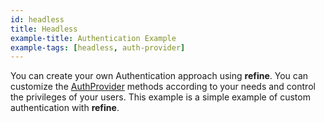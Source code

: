 ```yaml
---
id: headless
title: Headless
example-title: Authentication Example
example-tags: [headless, auth-provider]
---
```


You can create your own Authentication approach using **refine**. You can customize the [AuthProvider](/docs/core/providers/auth-provider) methods according to your needs and control the privileges of your users. This example is a simple example of custom authentication with **refine**.

<CodeSandboxExample path="auth-headless" />
